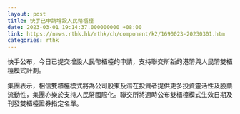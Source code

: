 ```yaml
---
layout: post
title: 快手已申請增設人民幣櫃檯
date: 2023-03-01 19:14:37.000000000 +08:00
link: https://news.rthk.hk/rthk/ch/component/k2/1690023-20230301.htm
categories: rthk
---
```


快手公布，今日已提交增設人民幣櫃檯的申請，支持聯交所新的港幣與人民幣雙櫃檯模式計劃。

集團表示，相信雙櫃檯模式將為公司股東及潛在投資者提供更多投資靈活性及股票流動性，集團亦樂於支持人民幣國際化。聯交所將適時公布雙櫃檯模式生效日期及刊發雙櫃檯證券指定名單。
